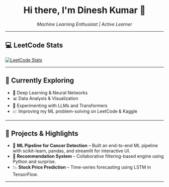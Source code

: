 <h1 align="center">Hi there, I'm Dinesh Kumar 👋</h1>

<p align="center">
  <em>Machine Learning Enthusiast | Active Learner </em>
</p>

---

## 💻 LeetCode Stats

[![LeetCode Stats](https://leetcard.jacoblin.cool/your_leetcode_username?theme=dark&font=Baloo&ext=contest)](https://leetcode.com/imdineshkumar24)

---

## 🧠 Currently Exploring

- 🤖 Deep Learning & Neural Networks
- 📊 Data Analysis & Visualization
- 🧪 Experimenting with LLMs and Transformers
- 📈 Improving my ML problem-solving on LeetCode & Kaggle

---

## 🚀 Projects & Highlights

- 🧬 **ML Pipeline for Cancer Detection** – Built an end-to-end ML pipeline with scikit-learn, pandas, and streamlit for interactive UI.
- 🎯 **Recommendation System** – Collaborative filtering-based engine using Python and surprise.
- 📉 **Stock Price Prediction** – Time-series forecasting using LSTM in TensorFlow.

---


